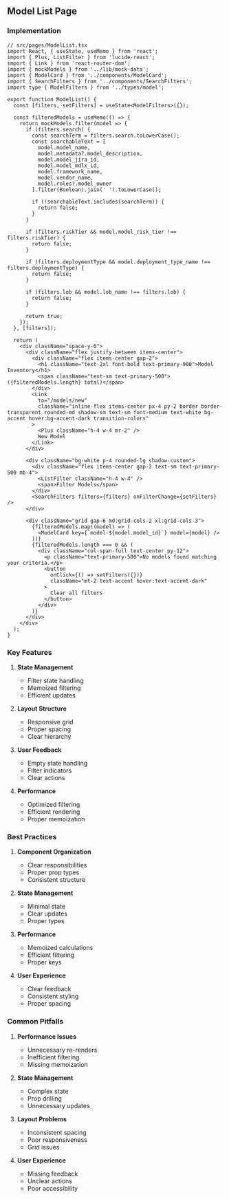 ## Model List Page

### Implementation

```tsx
// src/pages/ModelList.tsx
import React, { useState, useMemo } from 'react';
import { Plus, ListFilter } from 'lucide-react';
import { Link } from 'react-router-dom';
import { mockModels } from '../lib/mock-data';
import { ModelCard } from '../components/ModelCard';
import { SearchFilters } from '../components/SearchFilters';
import type { ModelFilters } from '../types/model';

export function ModelList() {
  const [filters, setFilters] = useState<ModelFilters>({});

  const filteredModels = useMemo(() => {
    return mockModels.filter(model => {
      if (filters.search) {
        const searchTerm = filters.search.toLowerCase();
        const searchableText = [
          model.model_name,
          model.metadata?.model_description,
          model.model_jira_id,
          model.model_mdlx_id,
          model.framework_name,
          model.vendor_name,
          model.roles?.model_owner
        ].filter(Boolean).join(' ').toLowerCase();
        
        if (!searchableText.includes(searchTerm)) {
          return false;
        }
      }

      if (filters.riskTier && model.model_risk_tier !== filters.riskTier) {
        return false;
      }

      if (filters.deploymentType && model.deployment_type_name !== filters.deploymentType) {
        return false;
      }

      if (filters.lob && model.lob_name !== filters.lob) {
        return false;
      }

      return true;
    });
  }, [filters]);

  return (
    <div className="space-y-6">
      <div className="flex justify-between items-center">
        <div className="flex items-center gap-2">
          <h1 className="text-2xl font-bold text-primary-900">Model Inventory</h1>
          <span className="text-sm text-primary-500">({filteredModels.length} total)</span>
        </div>
        <Link
          to="/models/new"
          className="inline-flex items-center px-4 py-2 border border-transparent rounded-md shadow-sm text-sm font-medium text-white bg-accent hover:bg-accent-dark transition-colors"
        >
          <Plus className="h-4 w-4 mr-2" />
          New Model
        </Link>
      </div>

      <div className="bg-white p-4 rounded-lg shadow-custom">
        <div className="flex items-center gap-2 text-sm text-primary-500 mb-4">
          <ListFilter className="h-4 w-4" />
          <span>Filter Models</span>
        </div>
        <SearchFilters filters={filters} onFilterChange={setFilters} />
      </div>

      <div className="grid gap-6 md:grid-cols-2 xl:grid-cols-3">
        {filteredModels.map((model) => (
          <ModelCard key={`model-${model.model_id}`} model={model} />
        ))}
        {filteredModels.length === 0 && (
          <div className="col-span-full text-center py-12">
            <p className="text-primary-500">No models found matching your criteria.</p>
            <button
              onClick={() => setFilters({})}
              className="mt-2 text-accent hover:text-accent-dark"
            >
              Clear all filters
            </button>
          </div>
        )}
      </div>
    </div>
  );
}
```

### Key Features

1. **State Management**
   - Filter state handling
   - Memoized filtering
   - Efficient updates

2. **Layout Structure**
   - Responsive grid
   - Proper spacing
   - Clear hierarchy

3. **User Feedback**
   - Empty state handling
   - Filter indicators
   - Clear actions

4. **Performance**
   - Optimized filtering
   - Efficient rendering
   - Proper memoization

### Best Practices

1. **Component Organization**
   - Clear responsibilities
   - Proper prop types
   - Consistent structure

2. **State Management**
   - Minimal state
   - Clear updates
   - Proper types

3. **Performance**
   - Memoized calculations
   - Efficient filtering
   - Proper keys

4. **User Experience**
   - Clear feedback
   - Consistent styling
   - Proper spacing

### Common Pitfalls

1. **Performance Issues**
   - Unnecessary re-renders
   - Inefficient filtering
   - Missing memoization

2. **State Management**
   - Complex state
   - Prop drilling
   - Unnecessary updates

3. **Layout Problems**
   - Inconsistent spacing
   - Poor responsiveness
   - Grid issues

4. **User Experience**
   - Missing feedback
   - Unclear actions
   - Poor accessibility